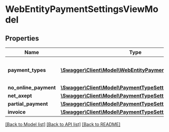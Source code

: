 # WebEntityPaymentSettingsViewModel

## Properties
Name | Type | Description | Notes
------------ | ------------- | ------------- | -------------
**payment_types** | [**\Swagger\Client\Model\WebEntityPaymentTypeViewModel[]**](WebEntityPaymentTypeViewModel.md) | Gets or sets list of payment types. | [optional] 
**no_online_payment** | [**\Swagger\Client\Model\PaymentTypeSettingsViewModel**](PaymentTypeSettingsViewModel.md) |  | [optional] 
**net_axept** | [**\Swagger\Client\Model\PaymentTypeSettingsViewModel**](PaymentTypeSettingsViewModel.md) |  | [optional] 
**partial_payment** | [**\Swagger\Client\Model\PaymentTypeSettingsViewModel**](PaymentTypeSettingsViewModel.md) |  | [optional] 
**invoice** | [**\Swagger\Client\Model\PaymentTypeSettingsViewModel**](PaymentTypeSettingsViewModel.md) |  | [optional] 

[[Back to Model list]](../../README.md#documentation-for-models) [[Back to API list]](../../README.md#documentation-for-api-endpoints) [[Back to README]](../../README.md)

